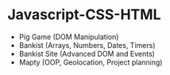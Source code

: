 # Javascript-CSS-HTML

- Pig Game (DOM Manipulation)
- Bankist (Arrays, Numbers, Dates, Timers)
- Bankist Site (Advanced DOM and Events)
- Mapty (OOP, Geolocation, Project planning)
